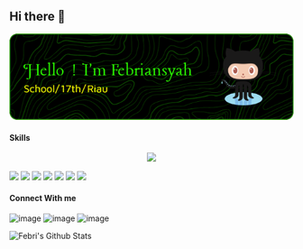## Hi there 👋

![Kyouya-ind](img/github-header-image.png)

<!--
**Kyouya-ind/Kyouya-ind** is a ✨ _special_ ✨ repository because its `README.md` (this file) appears on your GitHub profile.

Here are some ideas to get you started:

- 🔭 I’m currently working on ...
- 🌱 I’m currently learning ...
- 👯 I’m looking to collaborate on ...
- 🤔 I’m looking for help with ...
- 💬 Ask me about ...
- 📫 How to reach me: ...
- 😄 Pronouns: ...
- ⚡ Fun fact: ...
-->



#### Skills

<p align="center">
  <a href="https://skillicons.dev">
    <img src="https://skillicons.dev/icons?i=git,github,css,laravel,discord" />
  </a>
</p>

<img src="https://img.shields.io/badge/Bootstrap-563D7C?style=for-the-badge&logo=bootstrap&logoColor=white" /> <img src="https://img.shields.io/badge/Laravel-FF2D20?style=for-the-badge&logo=laravel&logoColor=white" /> <img src="https://img.shields.io/badge/Node%20js-339933?style=for-the-badge&logo=nodedotjs&logoColor=white" /> <img src="https://img.shields.io/badge/React-20232A?style=for-the-badge&logo=react&logoColor=61DAFB" /> <img src="https://img.shields.io/badge/HTML5-E34F26?style=for-the-badge&logo=html5&logoColor=white" /> <img src="https://img.shields.io/badge/JavaScript-323330?style=for-the-badge&logo=javascript&logoColor=F7DF1E" /> <img src="https://img.shields.io/badge/CSS3-1572B6?style=for-the-badge&logo=css3&logoColor=white" />







#### Connect With me

![image](https://img.shields.io/badge/Instagram-E4405F?style=for-the-badge&logo=instagram&logoColor=white)   ![image](    https://img.shields.io/badge/GitHub-100000?style=for-the-badge&logo=github&logoColor=white)   ![image](    https://img.shields.io/badge/LinkedIn-0077B5?style=for-the-badge&logo=linkedin&logoColor=white)




![Febri's Github Stats](https://github-readme-stats.vercel.app/api?username=Kyouya-ind)